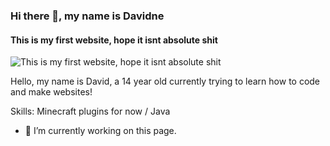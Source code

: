 ### Hi there 👋, my name is Davidne
#### This is my first website, hope it isnt absolute shit
![This is my first website, hope it isnt absolute shit](https://arturssmirnovs.github.io/github-profile-readme-generator/images/banner.png)

Hello, my name is David, a 14 year old currently trying to learn how to code and make websites!

Skills: Minecraft plugins for now / Java

- 🔭 I’m currently working on this page. 




